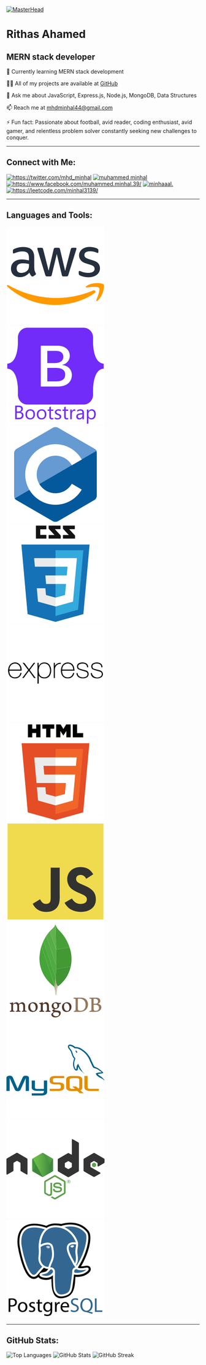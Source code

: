 [![MasterHead](https://firebasestorage.googleapis.com/v0/b/flexi-coding.appspot.com/o/dempgi7-520f8d5f-63d4-4453-8822-dbc149ae27f8.gif?alt=media&token=91c0c7b2-93c3-4029-b011-1a8703c5730d)](https://rishavchanda.io)

# Rithas Ahamed

## MERN stack developer

🌱 Currently learning MERN stack development

👨‍💻 All of my projects are available at [GitHub](https://github.com/MINHAL9035)

💬 Ask me about JavaScript, Express.js, Node.js, MongoDB, Data Structures

📫 Reach me at mhdminhal44@gmail.com

⚡ Fun fact: Passionate about football, avid reader, coding enthusiast, avid gamer, and relentless problem solver constantly seeking new challenges to conquer.

---

## Connect with Me:

<a href="https://twitter.com/mhd_minhal" target="blank"><img src="https://raw.githubusercontent.com/rahuldkjain/github-profile-readme-generator/master/src/images/icons/Social/twitter.svg" alt="https://twitter.com/mhd_minhal" height="30" width="40" /></a>
<a href="https://linkedin.com/in/muhammed minhal" target="blank"><img src="https://raw.githubusercontent.com/rahuldkjain/github-profile-readme-generator/master/src/images/icons/Social/linked-in-alt.svg" alt="muhammed minhal" height="30" width="40" /></a>
<a href="https://www.facebook.com/muhammed.minhal.39/" target="blank"><img src="https://raw.githubusercontent.com/rahuldkjain/github-profile-readme-generator/master/src/images/icons/Social/facebook.svg" alt="https://www.facebook.com/muhammed.minhal.39/" height="30" width="40" /></a>
<a href="https://instagram.com/minhaaal." target="blank"><img src="https://raw.githubusercontent.com/rahuldkjain/github-profile-readme-generator/master/src/images/icons/Social/instagram.svg" alt="minhaaal." height="30" width="40" /></a>
<a href="https://leetcode.com/minhal3139/" target="blank"><img src="https://raw.githubusercontent.com/rahuldkjain/github-profile-readme-generator/master/src/images/icons/Social/leet-code.svg" alt="https://leetcode.com/minhal3139/" height="30" width="40" /></a>

---

## Languages and Tools:

![AWS](https://raw.githubusercontent.com/devicons/devicon/master/icons/amazonwebservices/amazonwebservices-original-wordmark.svg)
![Bootstrap](https://raw.githubusercontent.com/devicons/devicon/master/icons/bootstrap/bootstrap-plain-wordmark.svg)
![C](https://raw.githubusercontent.com/devicons/devicon/master/icons/c/c-original.svg)
![CSS3](https://raw.githubusercontent.com/devicons/devicon/master/icons/css3/css3-original-wordmark.svg)
![Express.js](https://raw.githubusercontent.com/devicons/devicon/master/icons/express/express-original-wordmark.svg)
![HTML5](https://raw.githubusercontent.com/devicons/devicon/master/icons/html5/html5-original-wordmark.svg)
![JavaScript](https://raw.githubusercontent.com/devicons/devicon/master/icons/javascript/javascript-original.svg)
![MongoDB](https://raw.githubusercontent.com/devicons/devicon/master/icons/mongodb/mongodb-original-wordmark.svg)
![MySQL](https://raw.githubusercontent.com/devicons/devicon/master/icons/mysql/mysql-original-wordmark.svg)
![Node.js](https://raw.githubusercontent.com/devicons/devicon/master/icons/nodejs/nodejs-original-wordmark.svg)
![PostgreSQL](https://raw.githubusercontent.com/devicons/devicon/master/icons/postgresql/postgresql-original-wordmark.svg)

---

## GitHub Stats:

![Top Languages](https://github-readme-stats.vercel.app/api/top-langs/?username=minhal9035&layout=compact)
![GitHub Stats](https://github-readme-stats.vercel.app/api?username=minhal9035&show_icons=true)
![GitHub Streak](https://github-readme-streak-stats.herokuapp.com/?user=minhal9035)
